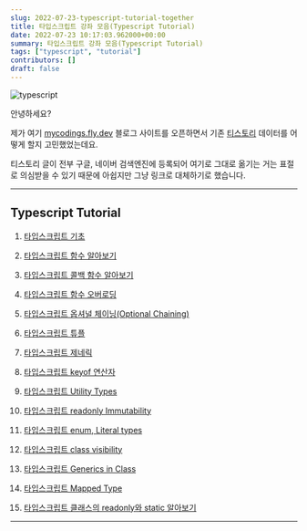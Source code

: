 ```yaml
---
slug: 2022-07-23-typescript-tutorial-together
title: 타입스크립트 강좌 모음(Typescript Tutorial)
date: 2022-07-23 10:17:03.962000+00:00
summary: 타입스크립트 강좌 모음(Typescript Tutorial)
tags: ["typescript", "tutorial"]
contributors: []
draft: false
---
```


![typescript](https://blogger.googleusercontent.com/img/a/AVvXsEgH49EOT9VmwnXiMskU_9u8opVJLXg5KFs2vHPKi_qNPLDyZ39Rh0JvkJxpDemf5a8E-NQjRl3j1icdyaF0cmLoxxSdcgR5TwGWlxgSPBsR-Jm-6QrLfrvS_o326ElRhx_fX3XcnieLNJVI8_lDdWUyyb9kYCHN8XZXODahjcGoKoY7sEl_jQ4UTEXR)

안녕하세요?

제가 여기 [mycodings.fly.dev](https://mycodings.fly.dev) 블로그 사이트를 오픈하면서 기존 [티스토리](https://cpro95.tistory.com) 데이터를 어떻게 할지 고민했었는데요.

티스토리 글이 전부 구글, 네이버 검색엔진에 등록되어 여기로 그대로 옮기는 거는 표절로 의심받을 수 있기 때문에 아쉽지만 그냥 링크로 대체하기로 했습니다.

---

## Typescript Tutorial

1. [타입스크립트 기초](https://cpro95.tistory.com/546)

2. [타입스크립트 함수 알아보기](https://cpro95.tistory.com/547)

3. [타입스크립트 콜백 함수 알아보기](https://cpro95.tistory.com/551)

4. [타입스크립트 함수 오버로딩](https://cpro95.tistory.com/552)

5. [타입스크립트 옵셔널 체이닝(Optional Chaining)](https://cpro95.tistory.com/553)

6. [타입스크립트 튜플](https://cpro95.tistory.com/557)

7. [타입스크립트 제네릭](https://cpro95.tistory.com/558)

8. [타입스크립트 keyof 연산자](https://cpro95.tistory.com/559)

9. [타입스크립트 Utility Types](https://cpro95.tistory.com/563)

10. [타입스크립트 readonly Immutability](https://cpro95.tistory.com/564)

11. [타입스크립트 enum, Literal types](https://cpro95.tistory.com/565)

12. [타입스크립트 class visibility](https://cpro95.tistory.com/566)

13. [타입스크립트 Generics in Class](https://cpro95.tistory.com/675)

14. [타입스크립트 Mapped Type](https://cpro95.tistory.com/676)

15. [타입스크립트 클래스의 readonly와 static 알아보기](https://cpro95.tistory.com/677)

---

